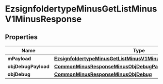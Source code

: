 
# EzsignfoldertypeMinusGetListMinusV1MinusResponse

## Properties
Name | Type | Description | Notes
------------ | ------------- | ------------- | -------------
**mPayload** | [**EzsignfoldertypeMinusGetListMinusV1MinusResponseMinusMPayload**](EzsignfoldertypeMinusGetListMinusV1MinusResponseMinusMPayload.md) |  | 
**objDebugPayload** | [**CommonMinusResponseMinusObjDebugPayload**](CommonMinusResponseMinusObjDebugPayload.md) |  |  [optional]
**objDebug** | [**CommonMinusResponseMinusObjDebug**](CommonMinusResponseMinusObjDebug.md) |  |  [optional]



